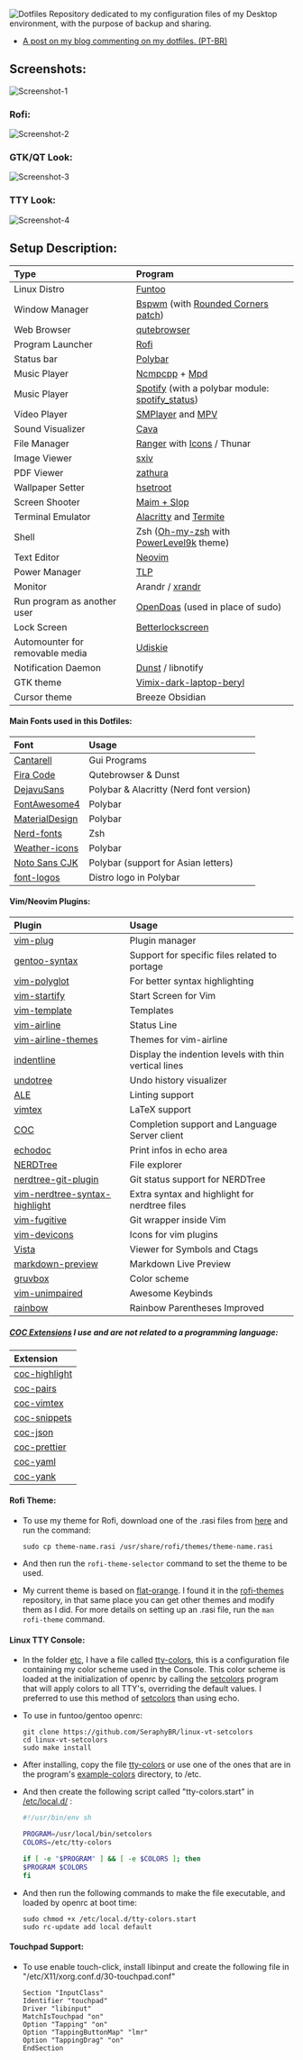 ![Dotfiles](Images/logo.png)
Repository dedicated to my configuration files of my Desktop environment, with the purpose of backup and sharing.

-   [A post on my blog commenting on my dotfiles. (PT-BR)](https://seraphybr.gitlab.io/DotFiles/)

## Screenshots:

![Screenshot-1](Images/Screenshots/Screenshot1.png)

### Rofi:

![Screenshot-2](Images/Screenshots/Screenshot2.png)

### GTK/QT Look:

![Screenshot-3](Images/Screenshots/Screenshot3.png)

### TTY Look:

![Screenshot-4](Images/tty.png)

## Setup Description:

| Type                            | Program                                                                                                                            |
| :------------------------------ | :--------------------------------------------------------------------------------------------------------------------------------- |
| Linux Distro                    | [Funtoo](https://www.funtoo.org/Welcome)                                                                                           |
| Window Manager                  | [Bspwm](https://github.com/baskerville/bspwm) (with [Rounded Corners patch](etc/portage/patches/x11-wm/bspwm-0.9.5/rounded.patch)) |
| Web Browser                     | [qutebrowser](https://qutebrowser.org/)                                                                                            |
| Program Launcher                | [Rofi](https://github.com/DaveDavenport/rofi)                                                                                      |
| Status bar                      | [Polybar](https://github.com/jaagr/polybar)                                                                                        |
| Music Player                    | [Ncmpcpp](https://rybczak.net/ncmpcpp/) + [Mpd](https://github.com/MusicPlayerDaemon/MPD)                                          |
| Music Player                    | [Spotify](https://www.spotify.com/) (with a polybar module: [spotify_status](https://github.com/Jvanrhijn/polybar-spotify))        |
| Vídeo Player                    | [SMPlayer](https://www.smplayer.info/) and [MPV](https://mpv.io/)                                                                  |
| Sound Visualizer                | [Cava](https://github.com/karlstav/cava)                                                                                           |
| File Manager                    | [Ranger](https://github.com/ranger/ranger) with [Icons](https://github.com/alexanderjeurissen/ranger_devicons) / Thunar            |
| Image Viewer                    | [sxiv](https://github.com/muennich/sxiv)                                                                                           |
| PDF Viewer                      | [zathura](https://github.com/pwmt/zathura)                                                                                         |
| Wallpaper Setter                | [hsetroot](https://github.com/himdel/hsetroot)                                                                                     |
| Screen Shooter                  | [Maim + Slop](https://github.com/naelstrof/maim)                                                                                   |
| Terminal Emulator               | [Alacritty](https://github.com/jwilm/alacritty) and [Termite](https://github.com/thestinger/termite)                               |
| Shell                           | Zsh ([Oh-my-zsh](https://github.com/robbyrussell/oh-my-zsh) with [PowerLevel9k](https://github.com/bhilburn/powerlevel9k) theme)   |
| Text Editor                     | [Neovim](https://neovim.io/)                                                                                                       |
| Power Manager                   | [TLP](http://linrunner.de/en/tlp/docs/tlp-linux-advanced-power-management.html)                                                    |
| Monitor                         | Arandr / [xrandr](https://wiki.archlinux.org/index.php/xrandr)                                                                     |
| Run program as another user     | [OpenDoas](https://github.com/Duncaen/OpenDoas) (used in place of sudo)                                                            |
| Lock Screen                     | [Betterlockscreen](https://github.com/pavanjadhaw/betterlockscreen)                                                                |
| Automounter for removable media | [Udiskie](https://github.com/coldfix/udiskie)                                                                                      |
| Notification Daemon             | [Dunst](https://github.com/dunst-project/dunst) / libnotify                                                                        |
| GTK theme                       | [Vimix-dark-laptop-beryl](https://github.com/vinceliuice/vimix-gtk-themes)                                                         |
| Cursor theme                    | Breeze Obsidian                                                                                                                    |

#### Main Fonts used in this Dotfiles:

| Font                                                                  | Usage                                   |
| :-------------------------------------------------------------------- | :-------------------------------------- |
| [Cantarell](https://github.com/GNOME/cantarell-fonts)                 | Gui Programs                            |
| [Fira Code](https://github.com/tonsky/FiraCode)                       | Qutebrowser & Dunst                     |
| [DejavuSans](https://github.com/dejavu-fonts/dejavu-fonts)            | Polybar & Alacritty (Nerd font version) |
| [FontAwesome4](https://github.com/FortAwesome/Font-Awesome/tree/fa-4) | Polybar                                 |
| [MaterialDesign](https://github.com/google/material-design-icons)     | Polybar                                 |
| [Nerd-fonts](https://github.com/ryanoasis/nerd-fonts)                 | Zsh                                     |
| [Weather-icons](https://erikflowers.github.io/weather-icons/)         | Polybar                                 |
| [Noto Sans CJK](https://www.google.com/get/noto/help/cjk/)            | Polybar (support for Asian letters)     |
| [font-logos](https://github.com/lukas-w/font-logos)                   | Distro logo in Polybar                  |

#### Vim/Neovim Plugins:

| Plugin                                                                                      | Usage                                                 |
| :------------------------------------------------------------------------------------------ | :---------------------------------------------------- |
| [vim-plug](https://github.com/junegunn/vim-plug)                                            | Plugin manager                                        |
| [gentoo-syntax](https://github.com/gentoo/gentoo-syntax)                                    | Support for specific files related to portage         |
| [vim-polyglot](https://github.com/sheerun/vim-polyglot)                                     | For better syntax highlighting                        |
| [vim-startify](https://github.com/mhinz/vim-startify)                                       | Start Screen for Vim                                  |
| [vim-template](https://github.com/aperezdc/vim-template)                                    | Templates                                             |
| [vim-airline](https://github.com/vim-airline/vim-airline)                                   | Status Line                                           |
| [vim-airline-themes](https://github.com/vim-airline/vim-airline-themes)                     | Themes for vim-airline                                |
| [indentline](https://github.com/Yggdroot/indentLine)                                        | Display the indention levels with thin vertical lines |
| [undotree](https://github.com/mbbill/undotree)                                              | Undo history visualizer                               |
| [ALE](https://github.com/w0rp/ale)                                                          | Linting support                                       |
| [vimtex](https://github.com/lervag/vimtex)                                                  | LaTeX support                                         |
| [COC](https://github.com/neoclide/coc.nvim)                                                 | Completion support and Language Server client         |
| [echodoc](https://github.com/Shougo/echodoc.vim)                                            | Print infos in echo area                              |
| [NERDTree](https://github.com/scrooloose/nerdtree)                                          | File explorer                                         |
| [nerdtree-git-plugin](https://github.com/Xuyuanp/nerdtree-git-plugin)                       | Git status support for NERDTree                       |
| [vim-nerdtree-syntax-highlight](https://github.com/tiagofumo/vim-nerdtree-syntax-highlight) | Extra syntax and highlight for nerdtree files         |
| [vim-fugitive](https://github.com/tpope/vim-fugitive)                                       | Git wrapper inside Vim                                |
| [vim-devicons](https://github.com/ryanoasis/vim-devicons)                                   | Icons for vim plugins                                 |
| [Vista](http://liuchengxu.org/vista.vim/)                                                   | Viewer for Symbols and Ctags                          |
| [markdown-preview](https://github.com/iamcco/markdown-preview.vim)                          | Markdown Live Preview                                 |
| [gruvbox](https://github.com/morhetz/gruvbox)                                               | Color scheme                                          |
| [vim-unimpaired](https://github.com/tpope/vim-unimpaired)                                   | Awesome Keybinds                                      |
| [rainbow](https://github.com/luochen1990/rainbow)                                           | Rainbow Parentheses Improved                          |

##### [COC Extensions](https://github.com/neoclide/coc.nvim/wiki/Using-coc-extensions) I use and are not related to a programming language:

| Extension                                                  |
| :--------------------------------------------------------- |
| [coc-highlight](https://github.com/neoclide/coc-highlight) |
| [coc-pairs](https://github.com/neoclide/coc-pairs)         |
| [coc-vimtex](https://github.com/neoclide/coc-vimtex)       |
| [coc-snippets](https://github.com/neoclide/coc-snippets)   |
| [coc-json](https://github.com/neoclide/coc-json)           |
| [coc-prettier](https://github.com/neoclide/coc-prettier)   |
| [coc-yaml](https://github.com/neoclide/coc-yaml)           |
| [coc-yank](https://github.com/neoclide/coc-yank)           |

#### Rofi Theme:

-   To use my theme for Rofi, download one of the .rasi files from [here](Rofi/Themes) and run the command:

    ```
    sudo cp theme-name.rasi /usr/share/rofi/themes/theme-name.rasi
    ```

-   And then run the `rofi-theme-selector` command to set the theme to be used.

-   My current theme is based on [flat-orange](https://github.com/DaveDavenport/rofi-themes/blob/master/User%20Themes/flat-orange.rasi).
    I found it in the [rofi-themes](https://github.com/DaveDavenport/rofi-themes/tree/master/User%20Themes) repository,
    in that same place you can get other themes and modify them as I did. For more details on setting up an .rasi file, run the `man rofi-theme` command.

#### Linux TTY Console:

-   In the folder [etc](etc), I have a file called [tty-colors](etc/tty-colors), this is a configuration file containing my color scheme used in the Console.
    This color scheme is loaded at the initialization of openrc by calling the [setcolors](https://github.com/SeraphyBR/linux-vt-setcolors)
    program that will apply colors to all TTY's, overriding the default values.
    I preferred to use this method of [setcolors](https://github.com/SeraphyBR/linux-vt-setcolors) than using echo.

-   To use in funtoo/gentoo openrc:

    ```
    git clone https://github.com/SeraphyBR/linux-vt-setcolors
    cd linux-vt-setcolors
    sudo make install
    ```

-   After installing, copy the file [tty-colors](etc/tty-colors) or use one of the ones that are in the program's
    [example-colors](https://github.com/SeraphyBR/linux-vt-setcolors/tree/master/example-colors) directory, to /etc.

-   And then create the following script called "tty-colors.start" in [/etc/local.d/](https://wiki.gentoo.org/wiki//etc/local.d) :

    ```sh
    #!/usr/bin/env sh

    PROGRAM=/usr/local/bin/setcolors
    COLORS=/etc/tty-colors

    if [ -e "$PROGRAM" ] && [ -e $COLORS ]; then
    $PROGRAM $COLORS
    fi

    ```

-   And then run the following commands to make the file executable, and loaded by openrc at boot time:

    ```
    sudo chmod +x /etc/local.d/tty-colors.start
    sudo rc-update add local default
    ```

#### Touchpad Support:

-   To use enable touch-click, install libinput and create the following file in "/etc/X11/xorg.conf.d/30-touchpad.conf"

    ```
    Section "InputClass"
    Identifier "touchpad"
    Driver "libinput"
    MatchIsTouchpad "on"
    Option "Tapping" "on"
    Option "TappingButtonMap" "lmr"
    Option "TappingDrag" "on"
    EndSection
    ```
